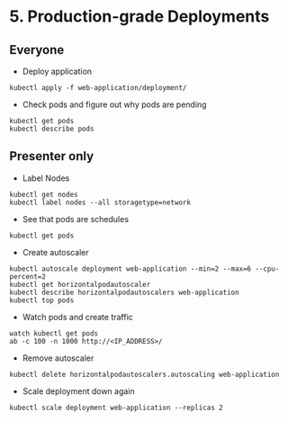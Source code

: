 # 5. Production-grade Deployments

## Everyone

* Deploy application
```
kubectl apply -f web-application/deployment/
```
* Check pods and figure out why pods are pending
```
kubectl get pods
kubectl describe pods
```

## Presenter only

* Label Nodes
```
kubectl get nodes
kubectl label nodes --all storagetype=network 
```
* See that pods are schedules
```
kubectl get pods
```

* Create autoscaler
```
kubectl autoscale deployment web-application --min=2 --max=6 --cpu-percent=2
kubectl get horizontalpodautoscaler
kubectl describe horizontalpodautoscalers web-application
kubectl top pods
```
* Watch pods and create traffic
```
watch kubectl get pods
ab -c 100 -n 1000 http://<IP_ADDRESS>/
```
* Remove autoscaler
```
kubectl delete horizontalpodautoscalers.autoscaling web-application
```
* Scale deployment down again
```
kubectl scale deployment web-application --replicas 2
```
